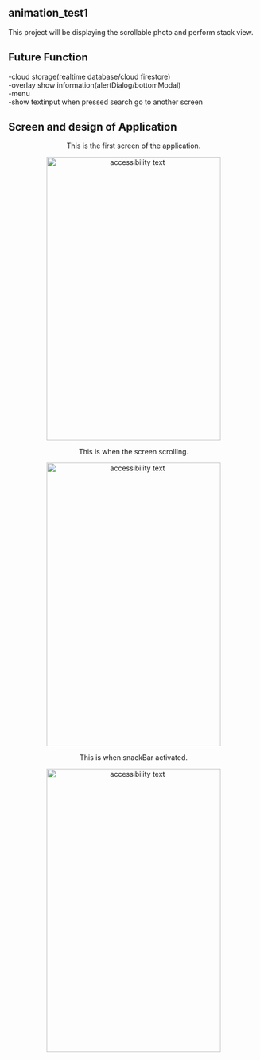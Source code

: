 ## animation_test1

This project will be displaying the scrollable photo and perform stack view.

## Future Function
-cloud storage(realtime database/cloud firestore)<br>
-overlay show information(alertDialog/bottomModal)<br>
-menu<br>
-show textinput when pressed search go to another screen<br>

## Screen and design of Application
<center>
This is the first screen of the application.
</center>
<p align="center">
  <img src="https://raw.githubusercontent.com/nonoyek/animation_test1/master/images/eg3.png" width="350" height="570" alt="accessibility text">
</p>

<center>
This is when the screen scrolling.
</center>
<p align="center">
  <!-- <img src="your_relative_path_here" width="350" title="hover text"> -->
  <img src="https://raw.githubusercontent.com/nonoyek/animation_test1/master/images/eg1.png" width="350" height="570" alt="accessibility text">
</p>
<!-- ![alt text](https://raw.githubusercontent.com/nonoyek/animation_test1/master/images/eg1.png) -->

<center>
This is when snackBar activated.
</center>
<p align="center">
  <!-- <img src="your_relative_path_here" width="350" title="hover text"> -->
  <img src="https://raw.githubusercontent.com/nonoyek/animation_test1/master/images/eg2.png" width="350" height="570" alt="accessibility text">
</p>
<!-- ![alt text](https://raw.githubusercontent.com/nonoyek/animation_test1/master/images/eg2.png) -->